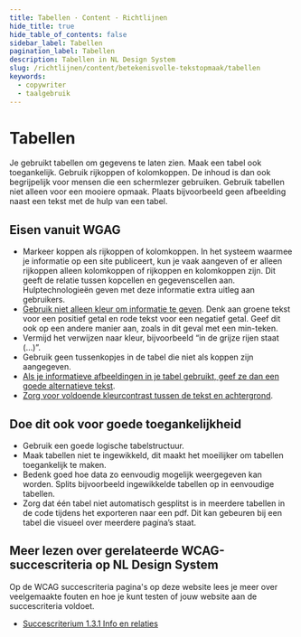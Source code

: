 ```yaml
---
title: Tabellen · Content · Richtlijnen
hide_title: true
hide_table_of_contents: false
sidebar_label: Tabellen
pagination_label: Tabellen
description: Tabellen in NL Design System
slug: /richtlijnen/content/betekenisvolle-tekstopmaak/tabellen
keywords:
  - copywriter
  - taalgebruik
---
```


# Tabellen

Je gebruikt tabellen om gegevens te laten zien. Maak een tabel ook toegankelijk. Gebruik rijkoppen of kolomkoppen. De inhoud is dan ook begrijpelijk voor mensen die een schermlezer gebruiken. Gebruik tabellen niet alleen voor een mooiere opmaak. Plaats bijvoorbeeld geen afbeelding naast een tekst met de hulp van een tabel.

## Eisen vanuit WGAG

- Markeer koppen als rijkoppen of kolomkoppen. In het systeem waarmee je informatie op een site publiceert, kun je vaak aangeven of er alleen rijkoppen alleen kolomkoppen of rijkoppen en kolomkoppen zijn. Dit geeft de relatie tussen kopcellen en gegevenscellen aan. Hulptechnologieën geven met deze informatie extra uitleg aan gebruikers.
- [Gebruik niet alleen kleur om informatie te geven](/wcag/1.4.1). Denk aan groene tekst voor een positief getal en rode tekst voor een negatief getal. Geef dit ook op een andere manier aan, zoals in dit geval met een min-teken.
- Vermijd het verwijzen naar kleur, bijvoorbeeld “in de grijze rijen staat (…)”.
- Gebruik geen tussenkopjes in de tabel die niet als koppen zijn aangegeven.
- [Als je informatieve afbeeldingen in je tabel gebruikt, geef ze dan een goede alternatieve tekst](/wcag/1.1.1).
- [Zorg voor voldoende kleurcontrast tussen de tekst en achtergrond](/wcag/1.4.1).

## Doe dit ook voor goede toegankelijkheid

- Gebruik een goede logische tabelstructuur.
- Maak tabellen niet te ingewikkeld, dit maakt het moeilijker om tabellen toegankelijk te maken.
- Bedenk goed hoe data zo eenvoudig mogelijk weergegeven kan worden. Splits bijvoorbeeld ingewikkelde tabellen op in eenvoudige tabellen.
- Zorg dat één tabel niet automatisch gesplitst is in meerdere tabellen in de code tijdens het exporteren naar een pdf. Dit kan gebeuren bij een tabel die visueel over meerdere pagina’s staat.

## Meer lezen over gerelateerde WCAG-succescriteria op NL Design System

Op de WCAG succescriteria pagina's op deze website lees je meer over veelgemaakte fouten en hoe je kunt testen of jouw website aan de succescriteria voldoet.

- [Succescriterium 1.3.1 Info en relaties](/wcag/1.3.1)
